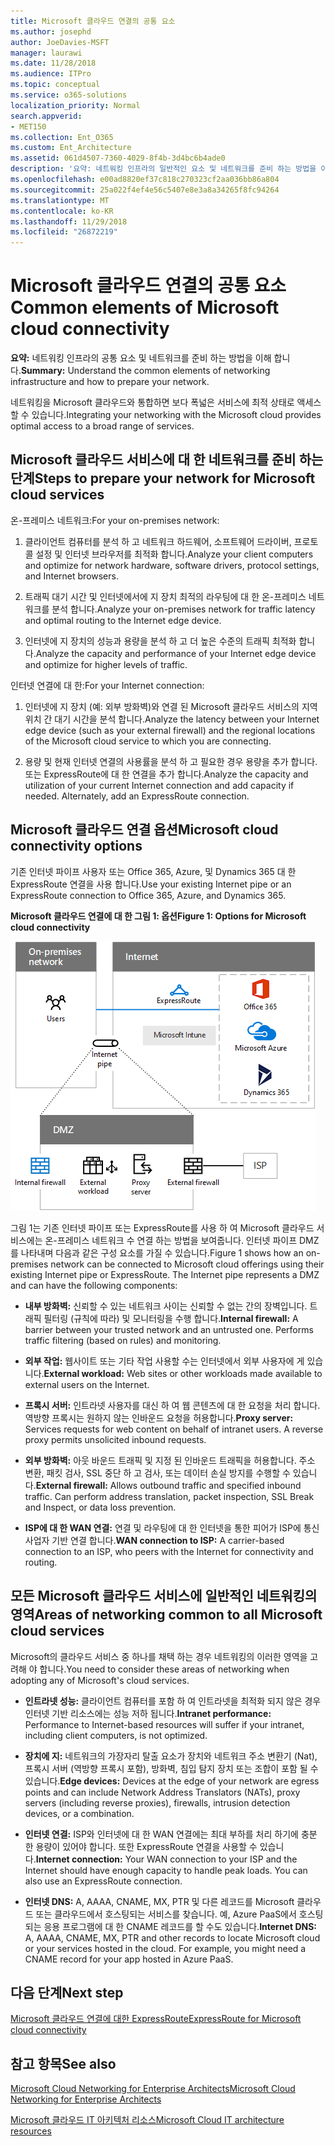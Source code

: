 ```yaml
---
title: Microsoft 클라우드 연결의 공통 요소
ms.author: josephd
author: JoeDavies-MSFT
manager: laurawi
ms.date: 11/28/2018
ms.audience: ITPro
ms.topic: conceptual
ms.service: o365-solutions
localization_priority: Normal
search.appverid:
- MET150
ms.collection: Ent_O365
ms.custom: Ent_Architecture
ms.assetid: 061d4507-7360-4029-8f4b-3d4bc6b4ade0
description: '요약: 네트워킹 인프라의 일반적인 요소 및 네트워크를 준비 하는 방법을 이해 합니다.'
ms.openlocfilehash: e00ad8820ef37c818c270323cf2aa036bb86a804
ms.sourcegitcommit: 25a022f4ef4e56c5407e8e3a8a34265f8fc94264
ms.translationtype: MT
ms.contentlocale: ko-KR
ms.lasthandoff: 11/29/2018
ms.locfileid: "26872219"
---
```

# <a name="common-elements-of-microsoft-cloud-connectivity"></a><span data-ttu-id="3cf8a-103">Microsoft 클라우드 연결의 공통 요소</span><span class="sxs-lookup"><span data-stu-id="3cf8a-103">Common elements of Microsoft cloud connectivity</span></span>

 <span data-ttu-id="3cf8a-104">**요약:** 네트워킹 인프라의 공통 요소 및 네트워크를 준비 하는 방법을 이해 합니다.</span><span class="sxs-lookup"><span data-stu-id="3cf8a-104">**Summary:** Understand the common elements of networking infrastructure and how to prepare your network.</span></span>
  
<span data-ttu-id="3cf8a-105">네트워킹을 Microsoft 클라우드와 통합하면 보다 폭넓은 서비스에 최적 상태로 액세스할 수 있습니다.</span><span class="sxs-lookup"><span data-stu-id="3cf8a-105">Integrating your networking with the Microsoft cloud provides optimal access to a broad range of services.</span></span>
  
## <a name="steps-to-prepare-your-network-for-microsoft-cloud-services"></a><span data-ttu-id="3cf8a-106">Microsoft 클라우드 서비스에 대 한 네트워크를 준비 하는 단계</span><span class="sxs-lookup"><span data-stu-id="3cf8a-106">Steps to prepare your network for Microsoft cloud services</span></span>
<span data-ttu-id="3cf8a-107"><a name="steps"> </a></span><span class="sxs-lookup"><span data-stu-id="3cf8a-107"></span></span>

<span data-ttu-id="3cf8a-108">온-프레미스 네트워크:</span><span class="sxs-lookup"><span data-stu-id="3cf8a-108">For your on-premises network:</span></span>
  
1. <span data-ttu-id="3cf8a-109">클라이언트 컴퓨터를 분석 하 고 네트워크 하드웨어, 소프트웨어 드라이버, 프로토콜 설정 및 인터넷 브라우저를 최적화 합니다.</span><span class="sxs-lookup"><span data-stu-id="3cf8a-109">Analyze your client computers and optimize for network hardware, software drivers, protocol settings, and Internet browsers.</span></span>
    
2. <span data-ttu-id="3cf8a-110">트래픽 대기 시간 및 인터넷에서에 지 장치 최적의 라우팅에 대 한 온-프레미스 네트워크를 분석 합니다.</span><span class="sxs-lookup"><span data-stu-id="3cf8a-110">Analyze your on-premises network for traffic latency and optimal routing to the Internet edge device.</span></span>
    
3. <span data-ttu-id="3cf8a-111">인터넷에 지 장치의 성능과 용량을 분석 하 고 더 높은 수준의 트래픽 최적화 합니다.</span><span class="sxs-lookup"><span data-stu-id="3cf8a-111">Analyze the capacity and performance of your Internet edge device and optimize for higher levels of traffic.</span></span>
    
<span data-ttu-id="3cf8a-112">인터넷 연결에 대 한:</span><span class="sxs-lookup"><span data-stu-id="3cf8a-112">For your Internet connection:</span></span>
  
1. <span data-ttu-id="3cf8a-113">인터넷에 지 장치 (예: 외부 방화벽)와 연결 된 Microsoft 클라우드 서비스의 지역 위치 간 대기 시간을 분석 합니다.</span><span class="sxs-lookup"><span data-stu-id="3cf8a-113">Analyze the latency between your Internet edge device (such as your external firewall) and the regional locations of the Microsoft cloud service to which you are connecting.</span></span>
    
2. <span data-ttu-id="3cf8a-p101">용량 및 현재 인터넷 연결의 사용률을 분석 하 고 필요한 경우 용량을 추가 합니다. 또는 ExpressRoute에 대 한 연결을 추가 합니다.</span><span class="sxs-lookup"><span data-stu-id="3cf8a-p101">Analyze the capacity and utilization of your current Internet connection and add capacity if needed. Alternately, add an ExpressRoute connection.</span></span>
    
## <a name="microsoft-cloud-connectivity-options"></a><span data-ttu-id="3cf8a-116">Microsoft 클라우드 연결 옵션</span><span class="sxs-lookup"><span data-stu-id="3cf8a-116">Microsoft cloud connectivity options</span></span>
<span data-ttu-id="3cf8a-117"><a name="steps"> </a></span><span class="sxs-lookup"><span data-stu-id="3cf8a-117"></span></span>

<span data-ttu-id="3cf8a-118">기존 인터넷 파이프 사용자 또는 Office 365, Azure, 및 Dynamics 365 대 한 ExpressRoute 연결을 사용 합니다.</span><span class="sxs-lookup"><span data-stu-id="3cf8a-118">Use your existing Internet pipe or an ExpressRoute connection to Office 365, Azure, and Dynamics 365.</span></span>
  
<span data-ttu-id="3cf8a-119">**Microsoft 클라우드 연결에 대 한 그림 1: 옵션**</span><span class="sxs-lookup"><span data-stu-id="3cf8a-119">**Figure 1: Options for Microsoft cloud connectivity**</span></span>

![그림 1:  Microsoft 클라우드 연결을 위한 옵션](media/Network-Poster/CommonElements.png)

  
<span data-ttu-id="3cf8a-p102">그림 1는 기존 인터넷 파이프 또는 ExpressRoute를 사용 하 여 Microsoft 클라우드 서비스에는 온-프레미스 네트워크 수 연결 하는 방법을 보여줍니다. 인터넷 파이프 DMZ를 나타내며 다음과 같은 구성 요소를 가질 수 있습니다.</span><span class="sxs-lookup"><span data-stu-id="3cf8a-p102">Figure 1 shows how an on-premises network can be connected to Microsoft cloud offerings using their existing Internet pipe or ExpressRoute. The Internet pipe represents a DMZ and can have the following components:</span></span>
  
- <span data-ttu-id="3cf8a-p103">**내부 방화벽:** 신뢰할 수 있는 네트워크 사이는 신뢰할 수 없는 간의 장벽입니다. 트래픽 필터링 (규칙에 따라) 및 모니터링을 수행 합니다.</span><span class="sxs-lookup"><span data-stu-id="3cf8a-p103">**Internal firewall:** A barrier between your trusted network and an untrusted one. Performs traffic filtering (based on rules) and monitoring.</span></span>
    
- <span data-ttu-id="3cf8a-125">**외부 작업:** 웹사이트 또는 기타 작업 사용할 수는 인터넷에서 외부 사용자에 게 있습니다.</span><span class="sxs-lookup"><span data-stu-id="3cf8a-125">**External workload:** Web sites or other workloads made available to external users on the Internet.</span></span>
    
- <span data-ttu-id="3cf8a-p104">**프록시 서버:** 인트라넷 사용자를 대신 하 여 웹 콘텐츠에 대 한 요청을 처리 합니다. 역방향 프록시는 원하지 않는 인바운드 요청을 허용합니다.</span><span class="sxs-lookup"><span data-stu-id="3cf8a-p104">**Proxy server:** Services requests for web content on behalf of intranet users. A reverse proxy permits unsolicited inbound requests.</span></span>
    
- <span data-ttu-id="3cf8a-p105">**외부 방화벽:** 아웃 바운드 트래픽 및 지정 된 인바운드 트래픽을 허용합니다. 주소 변환, 패킷 검사, SSL 중단 하 고 검사, 또는 데이터 손실 방지를 수행할 수 있습니다.</span><span class="sxs-lookup"><span data-stu-id="3cf8a-p105">**External firewall:** Allows outbound traffic and specified inbound traffic. Can perform address translation, packet inspection, SSL Break and Inspect, or data loss prevention.</span></span>
    
- <span data-ttu-id="3cf8a-130">**ISP에 대 한 WAN 연결:** 연결 및 라우팅에 대 한 인터넷을 통한 피어가 ISP에 통신사업자 기반 연결 합니다.</span><span class="sxs-lookup"><span data-stu-id="3cf8a-130">**WAN connection to ISP:** A carrier-based connection to an ISP, who peers with the Internet for connectivity and routing.</span></span>
    
## <a name="areas-of-networking-common-to-all-microsoft-cloud-services"></a><span data-ttu-id="3cf8a-131">모든 Microsoft 클라우드 서비스에 일반적인 네트워킹의 영역</span><span class="sxs-lookup"><span data-stu-id="3cf8a-131">Areas of networking common to all Microsoft cloud services</span></span>
<span data-ttu-id="3cf8a-132"><a name="steps"> </a></span><span class="sxs-lookup"><span data-stu-id="3cf8a-132"></span></span>

<span data-ttu-id="3cf8a-133">Microsoft의 클라우드 서비스 중 하나를 채택 하는 경우 네트워킹의 이러한 영역을 고려해 야 합니다.</span><span class="sxs-lookup"><span data-stu-id="3cf8a-133">You need to consider these areas of networking when adopting any of Microsoft's cloud services.</span></span>
  
- <span data-ttu-id="3cf8a-134">**인트라넷 성능:** 클라이언트 컴퓨터를 포함 하 여 인트라넷을 최적화 되지 않은 경우 인터넷 기반 리소스에는 성능 저하 됩니다.</span><span class="sxs-lookup"><span data-stu-id="3cf8a-134">**Intranet performance:** Performance to Internet-based resources will suffer if your intranet, including client computers, is not optimized.</span></span>
    
- <span data-ttu-id="3cf8a-135">**장치에 지:** 네트워크의 가장자리 탈출 요소가 장치와 네트워크 주소 변환기 (Nat), 프록시 서버 (역방향 프록시 포함), 방화벽, 침입 탐지 장치 또는 조합이 포함 될 수 있습니다.</span><span class="sxs-lookup"><span data-stu-id="3cf8a-135">**Edge devices:** Devices at the edge of your network are egress points and can include Network Address Translators (NATs), proxy servers (including reverse proxies), firewalls, intrusion detection devices, or a combination.</span></span>
    
- <span data-ttu-id="3cf8a-p106">**인터넷 연결:** ISP와 인터넷에 대 한 WAN 연결에는 최대 부하를 처리 하기에 충분 한 용량이 있어야 합니다. 또한 ExpressRoute 연결을 사용할 수 있습니다.</span><span class="sxs-lookup"><span data-stu-id="3cf8a-p106">**Internet connection:** Your WAN connection to your ISP and the Internet should have enough capacity to handle peak loads. You can also use an ExpressRoute connection.</span></span>
    
- <span data-ttu-id="3cf8a-p107">**인터넷 DNS:** A, AAAA, CNAME, MX, PTR 및 다른 레코드를 Microsoft 클라우드 또는 클라우드에서 호스팅되는 서비스를 찾습니다. 예, Azure PaaS에서 호스팅되는 응용 프로그램에 대 한 CNAME 레코드를 할 수도 있습니다.</span><span class="sxs-lookup"><span data-stu-id="3cf8a-p107">**Internet DNS:** A, AAAA, CNAME, MX, PTR and other records to locate Microsoft cloud or your services hosted in the cloud. For example, you might need a CNAME record for your app hosted in Azure PaaS.</span></span>
    

## <a name="next-step"></a><span data-ttu-id="3cf8a-140">다음 단계</span><span class="sxs-lookup"><span data-stu-id="3cf8a-140">Next step</span></span>

[<span data-ttu-id="3cf8a-141">Microsoft 클라우드 연결에 대한 ExpressRoute</span><span class="sxs-lookup"><span data-stu-id="3cf8a-141">ExpressRoute for Microsoft cloud connectivity</span></span>](expressroute-for-microsoft-cloud-connectivity.md)

## <a name="see-also"></a><span data-ttu-id="3cf8a-142">참고 항목</span><span class="sxs-lookup"><span data-stu-id="3cf8a-142">See also</span></span>

<span data-ttu-id="3cf8a-143"><a name="steps"> </a></span><span class="sxs-lookup"><span data-stu-id="3cf8a-143"></span></span>

[<span data-ttu-id="3cf8a-144">Microsoft Cloud Networking for Enterprise Architects</span><span class="sxs-lookup"><span data-stu-id="3cf8a-144">Microsoft Cloud Networking for Enterprise Architects</span></span>](microsoft-cloud-networking-for-enterprise-architects.md)
  
[<span data-ttu-id="3cf8a-145">Microsoft 클라우드 IT 아키텍처 리소스</span><span class="sxs-lookup"><span data-stu-id="3cf8a-145">Microsoft Cloud IT architecture resources</span></span>](microsoft-cloud-it-architecture-resources.md)


